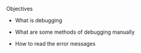 Objectives


- What is debugging

- What are some methods of debugging manually

- How to read the error messages

